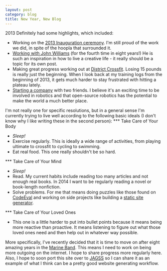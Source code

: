 ```yaml
---
layout: post
category: blog
title: New Year, New Blog
---
```

2013 Definitely had some highlights, which included:
- Working on the [2013 Inauguration ceremony](https://www.youtube.com/watch?v=1dGKVC_Xl08). I'm still proud of the work we did, in spite of the hoopla that surrounded it.
- [Working with John Williams](https://www.youtube.com/watch?v=QDHR8tex8hY) (for the fourth time in eight years!) He is such an inspiration in how to live a creative life - it really should be a topic for its own post.
- Making great progress working out at [District Crossfit](http://districtcrossfit.com/). Losing 15 pounds is really just the beginning. When I look back at my training logs from the beginning of 2013, it gets much harder to stay frustrated with hitting a plateau lately.
- [Starting a company](http://www.srtlabs.com) with two friends. I believe it's an exciting time to be involved in robotics and that open-source robotics has the potential to make the world a much better place.

I'm not really one for specific resolutions, but in a general sense I'm currently trying to live well according to the following basic ideals (I don't know why I like writing these in the second person):
*** Take Care of Your Body
- *Sleep!*
- Exercise regularly. This is ideally a wide range of activities, from playing ultimate to crossfit to cycling to swimming.
- Eat real food. This one really shouldn't be so hard.

*** Take Care of Your Mind
- *Sleep!*
- Read. My current habits include reading too many articles and not enough real books. In 2014 I want to be regularly reading a novel or book-length nonfiction.
- Solve problems. For me that means doing puzzles like those found on [CodeEval](https://www.codeeval.com) and working on side projects like building a [static site generator](https://github.com/esonderegger/jagss).

*** Take Care of Your Loved Ones
- This one is a little harder to put into bullet points because it means being more reactive than proactive. It means listening to figure out what those loved ones need and then help out in whatever way possible.

More specifically, I've recently decided that it is time to move on after eight amazing years in the [Marine Band](http://www.marineband.marines.mil/). This means I need to work on being more outgoing on the internet. I hope to share progress more regularly here. Also, I hope to soon port this site over to [JAGSS](https://github.com/esonderegger/jagss) so I can share it as an example of what I think can be a pretty good website generating workflow.